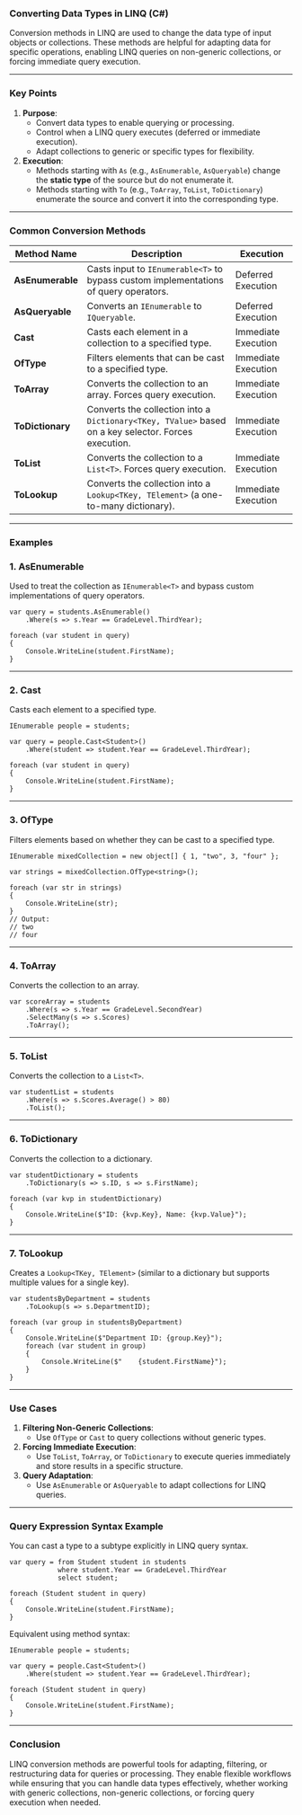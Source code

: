 ### **Converting Data Types in LINQ (C#)**

Conversion methods in LINQ are used to change the data type of input objects or collections. These methods are helpful
for adapting data for specific operations, enabling LINQ queries on non-generic collections, or forcing immediate query
execution.

---

### **Key Points**

1.  **Purpose**:
    - Convert data types to enable querying or processing.
    - Control when a LINQ query executes (deferred or immediate execution).
    - Adapt collections to generic or specific types for flexibility.
2.  **Execution**:
    - Methods starting with `As` (e.g., `AsEnumerable`, `AsQueryable`) change the **static type** of the source but do
      not enumerate it.
    - Methods starting with `To` (e.g., `ToArray`, `ToList`, `ToDictionary`) enumerate the source and convert it into
      the corresponding type.

---

### **Common Conversion Methods**

| **Method Name**  | **Description**                                                                                      | **Execution**       |
| ---------------- | ---------------------------------------------------------------------------------------------------- | ------------------- |
| **AsEnumerable** | Casts input to `IEnumerable<T>` to bypass custom implementations of query operators.                 | Deferred Execution  |
| **AsQueryable**  | Converts an `IEnumerable` to `IQueryable`.                                                           | Deferred Execution  |
| **Cast**         | Casts each element in a collection to a specified type.                                              | Immediate Execution |
| **OfType**       | Filters elements that can be cast to a specified type.                                               | Immediate Execution |
| **ToArray**      | Converts the collection to an array. Forces query execution.                                         | Immediate Execution |
| **ToDictionary** | Converts the collection into a `Dictionary<TKey, TValue>` based on a key selector. Forces execution. | Immediate Execution |
| **ToList**       | Converts the collection to a `List<T>`. Forces query execution.                                      | Immediate Execution |
| **ToLookup**     | Converts the collection into a `Lookup<TKey, TElement>` (a one-to-many dictionary).                  | Immediate Execution |

---

### **Examples**

### **1\. AsEnumerable**

Used to treat the collection as `IEnumerable<T>` and bypass custom implementations of query operators.

```
var query = students.AsEnumerable()
    .Where(s => s.Year == GradeLevel.ThirdYear);

foreach (var student in query)
{
    Console.WriteLine(student.FirstName);
}

```

---

### **2\. Cast**

Casts each element to a specified type.

```
IEnumerable people = students;

var query = people.Cast<Student>()
    .Where(student => student.Year == GradeLevel.ThirdYear);

foreach (var student in query)
{
    Console.WriteLine(student.FirstName);
}

```

---

### **3\. OfType**

Filters elements based on whether they can be cast to a specified type.

```
IEnumerable mixedCollection = new object[] { 1, "two", 3, "four" };

var strings = mixedCollection.OfType<string>();

foreach (var str in strings)
{
    Console.WriteLine(str);
}
// Output:
// two
// four

```

---

### **4\. ToArray**

Converts the collection to an array.

```
var scoreArray = students
    .Where(s => s.Year == GradeLevel.SecondYear)
    .SelectMany(s => s.Scores)
    .ToArray();

```

---

### **5\. ToList**

Converts the collection to a `List<T>`.

```
var studentList = students
    .Where(s => s.Scores.Average() > 80)
    .ToList();

```

---

### **6\. ToDictionary**

Converts the collection to a dictionary.

```
var studentDictionary = students
    .ToDictionary(s => s.ID, s => s.FirstName);

foreach (var kvp in studentDictionary)
{
    Console.WriteLine($"ID: {kvp.Key}, Name: {kvp.Value}");
}

```

---

### **7\. ToLookup**

Creates a `Lookup<TKey, TElement>` (similar to a dictionary but supports multiple values for a single key).

```
var studentsByDepartment = students
    .ToLookup(s => s.DepartmentID);

foreach (var group in studentsByDepartment)
{
    Console.WriteLine($"Department ID: {group.Key}");
    foreach (var student in group)
    {
        Console.WriteLine($"    {student.FirstName}");
    }
}

```

---

### **Use Cases**

1.  **Filtering Non-Generic Collections**:
    - Use `OfType` or `Cast` to query collections without generic types.
2.  **Forcing Immediate Execution**:
    - Use `ToList`, `ToArray`, or `ToDictionary` to execute queries immediately and store results in a specific
      structure.
3.  **Query Adaptation**:
    - Use `AsEnumerable` or `AsQueryable` to adapt collections for LINQ queries.

---

### **Query Expression Syntax Example**

You can cast a type to a subtype explicitly in LINQ query syntax.

```
var query = from Student student in students
            where student.Year == GradeLevel.ThirdYear
            select student;

foreach (Student student in query)
{
    Console.WriteLine(student.FirstName);
}

```

Equivalent using method syntax:

```
IEnumerable people = students;

var query = people.Cast<Student>()
    .Where(student => student.Year == GradeLevel.ThirdYear);

foreach (Student student in query)
{
    Console.WriteLine(student.FirstName);
}

```

---

### **Conclusion**

LINQ conversion methods are powerful tools for adapting, filtering, or restructuring data for queries or processing.
They enable flexible workflows while ensuring that you can handle data types effectively, whether working with generic
collections, non-generic collections, or forcing query execution when needed.
